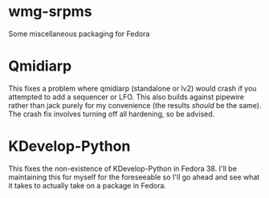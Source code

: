 # wmg-srpms
Some miscellaneous packaging for Fedora

# Qmidiarp
This fixes a problem where qmidiarp (standalone or lv2) would crash if you attempted to add a sequencer or
LFO. This also builds against pipewire rather than jack purely for my convenience (the results *should* be
the same). The crash fix involves turning off all hardening, so be advised.

# KDevelop-Python

This fixes the non-existence of KDevelop-Python in Fedora 38. I'll be maintaining this for myself for the
foreseeable so I'll go ahead and see what it takes to actually take on a package in Fedora.
